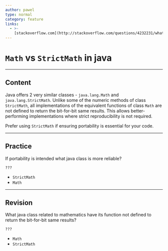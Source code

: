 ```yaml
---
author: pawel
type: normal
category: feature
links:
  - >-
    [stackoverflow.com](http://stackoverflow.com/questions/4232231/whats-the-difference-between-java-lang-math-and-java-lang-strictmath){website}
---
```


# `Math` vs `StrictMath` in java


---

## Content

Java offers 2 very similar classes - `java.lang.Math` and `java.lang.StrictMath`.  Unlike some of the numeric methods of class `StrictMath`, all implementations of the equivalent functions of class `Math` are not defined to return the bit-for-bit same results. This allows better-performing implementations where strict reproducibility is not required.

Prefer using `StrictMath` if ensuring portability is essential for your code.


---

## Practice

If portability is intended what java class is more reliable?

`???`

- `StrictMath` 
- `Math`


---

## Revision

What java class related to mathematics have its function not defined to return the bit-for-bit same results?

`???`

- `Math` 
- `StrictMath`
 

